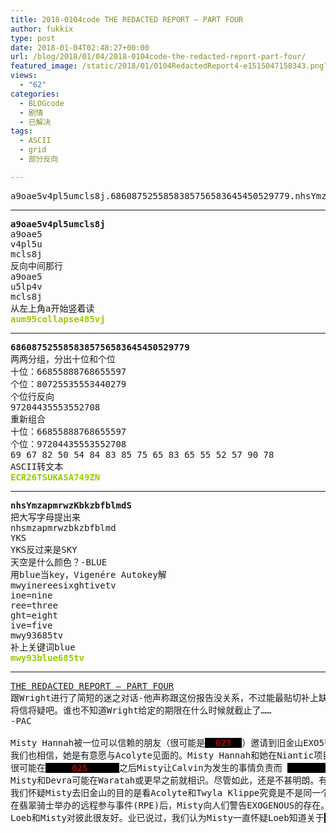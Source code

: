 ```yaml
---
title: 2018-0104code THE REDACTED REPORT – PART FOUR
author: fukkix
type: post
date: 2018-01-04T02:48:27+00:00
url: /blog/2018/01/04/2018-0104code-the-redacted-report-part-four/
featured_image: /static/2018/01/0104RedactedReport4-e1515047158343.png?x-oss-process=image/resize,m_fill,w_700,h_220
views:
  - "62"
categories:
  - BLOGcode
  - 剧情
  - 已解决
tags:
  - ASCII
  - grid
  - 部分反向

---
```

<pre>a9oae5v4pl5umcls8j.6860875255858385756583645450529779.nhsYmzapmrwzKbkzbfblmdS<!--more--></pre>

* * *

<pre><strong>a9oae5v4pl5umcls8j
</strong>a9oae5
v4pl5u
mcls8j
反向中间那行
a9oae5
u5lp4v
mcls8j
从左上角a开始竖着读<strong>
<span style="color: #99cc00;">aum95collapse485vj</span></strong></pre>

* * *

<pre><strong>6860875255858385756583645450529779
</strong>两两分组，分出十位和个位
十位：66855888768655597
个位：80725535553440279
个位行反向
97204435553552708
重新组合
十位：66855888768655597
个位：97204435553552708
69 67 82 50 54 84 83 85 75 65 83 65 55 52 57 90 78
ASCII转文本
<span style="color: #99cc00;"><strong>ECR26TSUKASA749ZN</strong></span></pre>

* * *

<pre><strong>nhsYmzapmrwzKbkzbfblmdS
</strong>把大写字母提出来
nhsmzapmrwzbkzbfblmd
YKS
YKS反过来是SKY
天空是什么颜色？-BLUE
用blue当key，Vigenére Autokey解
mwyinereesixghtivetv
ine=nine
ree=three
ght=eight
ive=five
mwy93685tv
补上关键词blue<strong>
<span style="color: #99cc00;">mwy93blue685tv</span></strong></pre>

* * *

<pre><a href="http://investigate.ingress.com/2018/01/03/the-redacted-report-part-four/">THE REDACTED REPORT – PART FOUR
</a>跟Wright进行了简短的迷之对话-他声称跟这份报告没关系，不过能最贴切补上缺失的特工将会在某一天被证明是否正确，并获得奖励……
将信将疑吧。谁也不知道Wright给定的期限在什么时候就截止了……
-PAC

Misty Hannah被一位可以信赖的朋友（很可能是<span style="background-color: black; color: black;">00<span style="color: #ff0000;">023</span>00</span>）邀请到旧金山EXO5帮忙调查Calvin/Phillips的谋杀案。
我们也相信，她是有意愿与Acolyte见面的。Misty Hannah和她在Niantic项目之前就对对方彼此了解了，很可能是在Misty的<span style="background-color: black; color: black;">000000<span style="color: #ff0000;">024</span>0000000</span>。这还没得到证实，不过有些间接证据。如果存在这种过往的话，似乎使她们产生了嫌隙。
很可能在<span style="background-color: black; color: black;">00000<span style="color: #ff0000;">025</span>000000</span>之后Misty让Calvin为发生的事情负责而 <span style="background-color: black; color: black;">00000000000000<span style="color: #ff0000;">026</span>000000000000000</span>
Misty和Devra可能在Waratah或更早之前就相识。尽管如此，还是不甚明朗。有可能Misty也认为Devra应该为Niantic发生的事负责--但是她却跑了，留下其他人来承担后果。
我们怀疑Misty去旧金山的目的是看Acolyte和Twyla Klippe究竟是不是同一个人。一些证据表明Klippe在拉斯维加斯的时候曾用了神秘主义的手段欺骗了“whales”，当时Misty也在场。Klippe的行为可能使Misty被怀疑了，导致了一起暴力事件，这件事在Tycho的漫画《Ingress：Origins》有记载。
在翡翠骑士举办的远程参与事件(RPE)后，Misty向人们警告EXOGENOUS的存在。我们相信因为她害怕它们，想阻止它们进入我们的维度。Akira对Exogenous持有完全不同的看法。她表示要研究它们，要促使它们通过<span style="background-color: black; color: black;">0000000000<span style="color: #ff0000;">027</span>0000000000</span>进入Portal网络。还不知道她们俩人之间的分歧有多大。
Loeb和Misty对彼此很友好。业已说过，我们认为Misty一直怀疑Loeb知道关于<span style="background-color: black; color: black;">00000000000<span style="color: #ff0000;">028</span>000000000000</span>的一些他从未透露过的事情。</pre>